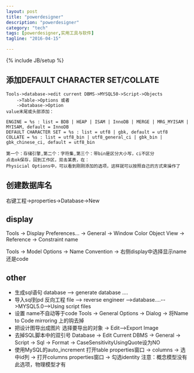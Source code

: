 ```yaml
---
layout: post
title: "powerdesigner"
description: "powerdesigner"
category: "tech"
tags: [powerdesigner,实用工具与软件]
tagline: "2016-04-15"

---
```

{% include JB/setup %}

## 添加DEFAULT CHARACTER SET/COLLATE

    Tools->database->edit current DBMS->MYSQL50->Script->Objects
        ->Table->Options 或者
        ->Database->Option
    value末尾或头部添加：

    ENGINE = %s : list = BDB | HEAP | ISAM | InnoDB | MERGE | MRG_MYISAM | MYISAM, default = InnoDB
    DEFAULT CHARACTER SET = %s : list = utf8 | gbk, default = utf8
    COLLATE = %s : list = utf8_bin | utf8_general_ci | gbk_bin | gbk_chinese_ci, default = utf8_bin
    
    第一个：存储引擎,第二个：字符集,第三个：带bin是区分大小写，ci不区分
    点击ok保存，回到工作区，双击某表，在：
    Physicial Options中，可以看到刚刚添加的选项，这样就可以按照自己的方式来操作了

## 创建数据库名

右键工程->properties->Database->New

## display

Tools -> Display Preferences... -> 
    General -> Window Color
    Object View -> Reference -> Constraint name

Tools -> Model Options -> Name Convention -> 右侧display中选择显示name还是code

## other

- 生成sql语句 database --> generate database ....
- 导入sql到pd 反向工程
    file --> reverse engineer -->database....-->MYSQL5.0-->Using script files
- 设置 name不自动等于code
    Tools -> General Options -> Dialog -> 将Name to Code mirroring 上的钩去掉
- 把设计图导出成图片
    选择要导出的对象 -> Edit—>Export Image
- 去掉SQL脚本中的双引号
    Database → Edit Current DBMS → General → Script → Sql → Format → CaseSensitivityUsingQuote设为NO
- 使用MySQL的auto_increment
     打开table properties窗口 → columns → 选中id列 → 打开columns properties窗口 → 勾选identity
     注意：概念模型没有此选项，物理模型才有




